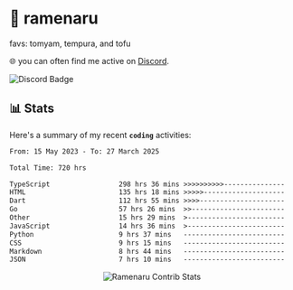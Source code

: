 # 🍜 ramenaru
favs: tomyam, tempura, and tofu

🌐 you can often find me active on [Discord](https://discordapp.com/users/503291004200157185).

![Discord Badge](https://dcbadge.vercel.app/api/shield/503291004200157185)

## 📊 Stats

Here's a summary of my recent **`coding`** activities:

<!--START_SECTION:waka-->

```txt
From: 15 May 2023 - To: 27 March 2025

Total Time: 720 hrs

TypeScript                 298 hrs 36 mins >>>>>>>>>>---------------   41.47 %
HTML                       135 hrs 18 mins >>>>>--------------------   18.79 %
Dart                       112 hrs 55 mins >>>>---------------------   15.68 %
Go                         57 hrs 26 mins  >>-----------------------   07.98 %
Other                      15 hrs 29 mins  >------------------------   02.15 %
JavaScript                 14 hrs 36 mins  >------------------------   02.03 %
Python                     9 hrs 37 mins   -------------------------   01.34 %
CSS                        9 hrs 15 mins   -------------------------   01.29 %
Markdown                   8 hrs 44 mins   -------------------------   01.21 %
JSON                       7 hrs 10 mins   -------------------------   01.00 %
```

<!--END_SECTION:waka-->

<div style="text-align: center;">
   <img align="center" src="https://github-readme-streak-stats.herokuapp.com/?user=Ramenaru&theme=dark&card_width=520" alt="Ramenaru Contrib Stats" />
</div>


